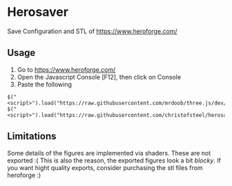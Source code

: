 Herosaver
=========

Save Configuration and STL of https://www.heroforge.com/

Usage
-----

  1. Go to https://www.heroforge.com/
  2. Open the Javascript Console [F12], then click on Console
  3. Paste the following
  
```
$("<script>").load("https://raw.githubusercontent.com/mrdoob/three.js/dev/build/three.min.js").appendTo($("body"))
$("<script>").load("https://raw.githubusercontent.com/christofsteel/herosaver/master/herosaver.min.js").appendTo($("body"))
```

Limitations
-----------

Some details of the figures are implemented via shaders. These are not exported :( This is also the reason, the exported figures look a bit _blocky_. If you want hight quality exports, consider purchasing the stl files from heroforge :)
